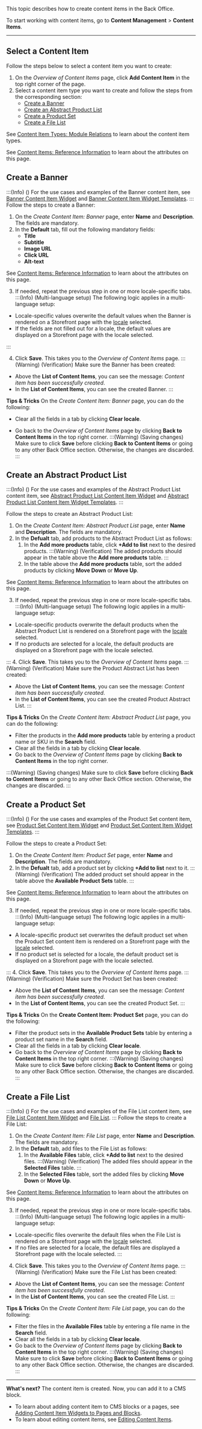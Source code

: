 This topic describes how to create content items in the Back Office.

To start working with сontent items, go to **Content Management** > **Content Items**.

---
## Select a Content Item
Follow the steps below to select a content item you want to create:

1. On the *Overview of Content Items* page, click **Add Content Item** in the top right corner of the page.
2.  Select a content item type you want to create and follow the steps from the corresponding section:
    * [Create a Banner](#create-a-banner)
    * [Create an Abstract Product List](#create-an-abstract-product-list)
    * [Create a Product Set](#create-a-product-set)
    * [Create a File List](#create-a-file-list)

See [Content Item Types: Module Relations](https://documentation.spryker.com/docs/content-item-types-module-relations) to learn about the content item types.

See [Content Items: Reference Information](https://documentation.spryker.com/docs/content-items-reference-information) to learn about the attributes on this page.

## Create a Banner
:::(Info) ()
For the use cases and examples of the Banner content item, see [Banner Content Item Widget](https://documentation.spryker.com/docs/content-item-widgets-types-reference-information#banner-content-item-widget) and [Banner Content Item Widget Templates](https://documentation.spryker.com/docs/content-item-widgets-templates-reference-information#banner-content-item-widget-templates).
:::
Follow the steps to create a Banner:

1. On the *Create Content Item: Banner* page, enter **Name** and **Description**. The fields are mandatory. 
2. In the **Default** tab, fill out the following mandatory fields: 
    * **Title**
    * **Subtitle**
    * **Image URL**
    * **Click URL**
    * **Alt-text**

See [Content Items: Reference Information](https://documentation.spryker.com/v4/docs/content-items-reference-information#create-and-edit-banner-content-item-page) to learn about the attributes on this page. 

3. If needed, repeat the previous step in one or more locale-specific tabs. 
:::(Info) (Multi-language setup)
The following logic applies in a multi-language setup:
* Locale-specific values overwrite the default values when the Banner is rendered on a Storefront page with the [locale](https://documentation.spryker.com/docs/multi-language-setup) selected.
* If the fields are not filled out for a locale, the default values are displayed on a Storefront page with the locale selected.

:::

4. Click **Save**. This takes you to the *Overview of Content Items* page.
:::(Warning) (Verification)
Make sure the Banner has been created:
* Above the **List of Content Items**, you can see the message: _Content item has been successfully created_.
* In the **List of Content Items**, you can see the created Banner.
:::


**Tips & Tricks**
On the *Create Content Item: Banner* page, you can do the following:

* Clear all the fields in a tab by clicking **Clear locale**.

* Go back to the *Overview of Content Items* page by clicking **Back to Content Items** in the top right corner.
:::(Warning) (Saving changes)
Make sure to click **Save** before clicking **Back to Content Items** or going to any other Back Office section. Otherwise, the changes are discarded.
:::

## Create an Abstract Product List

:::(Info) ()
For the use cases and examples of the Abstract Product List content item, see [Abstract Product List Content Item Widget](https://documentation.spryker.com/docs/content-item-widgets-types-reference-information#abstract-product-list-content-item-widget) and [Abstract Product List Content Item Widget Templates](https://documentation.spryker.com/docs/content-item-widgets-templates-reference-information#abstract-product-list-content-item-widget-templates).
:::

Follow the steps to create an Abstract Product List:

1. On the *Create Content Item: Abstract Product List* page, enter **Name** and **Description**. The fields are mandatory.
2. In the **Defualt** tab, add products to the Abstract Product List as follows:
    1.  In the **Add more products** table, click **+Add to list** next to the desired products.
    :::(Warning) (Verification)
    The added products should appear in the table above the **Add more products** table.
    :::
    2.  In the table above the **Add more products** table, sort the added products by clicking **Move Down** or **Move Up**. 

See [Content Items: Reference Information](https://documentation.spryker.com/v4/docs/content-items-reference-information#create-and-edit-abstract-product-list-content-item-page) to learn about the attributes on this page. 

3. If needed, repeat the previous step in one or more locale-specific tabs.
:::(Info) (Multi-language setup)
The following logic applies in a multi-language setup:
* Locale-specific products overwrite the default products when the Abstract Product List is rendered on a Storefront page with the [locale](https://documentation.spryker.com/docs/multi-language-setup) selected.
* If no products are selected for a locale, the default products are displayed on a Storefront page with the locale selected.

:::
4. Click **Save**. This takes you to the *Overview of Content Items* page.
:::(Warning) (Verification)
Make sure the Product Abstract List has been created:
* Above the **List of Content Items**, you can see the message: _Content item has been successfully created_.
* In the **List of Content Items**, you can see the created Product Abstract List.
:::




**Tips & Tricks**
On the *Create Content Item: Abstract Product List* page, you can do the following:

* Filter the products in the **Add more products** table by entering a product name or SKU in the **Search** field.
* Clear all the fields in a tab by clicking **Clear locale**.
* Go back to the *Overview of Content Items* page by clicking **Back to Content Items** in the top right corner.

:::(Warning) (Saving changes)
Make sure to click **Save** before clicking **Back to Content Items** or going to any other Back Office section. Otherwise, the changes are discarded.
:::

## Create a Product Set
:::(Info) ()
For the use cases and examples of the Product Set content item, see [Product Set Content Item Widget](https://documentation.spryker.com/docs/content-item-widgets-types-reference-information#product-set-content-item-widget) and [Product Set Content Item Widget Templates](https://documentation.spryker.com/docs/content-item-widgets-templates-reference-information#product-set-content-item-widget-templates).
:::

Follow the steps to create a Product Set:

1. On the *Create Content Item: Product Set* page, enter **Name** and **Description**. The fields are mandatory.
2. In the **Defualt** tab, add a product set by clicking **+Add to list** next to it.
    :::(Warning) (Verification)
    The added product set should appear in the table above the **Available Product Sets** table.
    :::

See [Content Items: Reference Information](https://documentation.spryker.com/v4/docs/content-items-reference-information#create-and-edit-abstract-product-list-content-item-page) to learn about the attributes on this page. 

3. If needed, repeat the previous step in one or more locale-specific tabs.
:::(Info) (Multi-language setup)
The following logic applies in a multi-language setup:
* A locale-specific product set overwrites the default product set when the Product Set content item is rendered on a Storefront page with the [locale](https://documentation.spryker.com/docs/multi-language-setup) selected.
* If no product set is selected for a locale, the default product set is displayed on a Storefront page with the locale selected.

:::
4. Click **Save**. This takes you to the *Overview of Content Items* page.
:::(Warning) (Verification)
Make sure the Product Set has been created:
* Above the **List of Content Items**, you can see the message: _Content item has been successfully created_.
* In the **List of Content Items**, you can see the created Product Set.
:::

**Tips & Tricks**
On the **Create Content Item: Product Set** page, you can do the following:

* Filter the product sets in the **Available Product Sets** table by entering a product set name in the **Search** field.
* Clear all the fields in a tab by clicking **Clear locale**.
* Go back to the *Overview of Content Items* page by clicking **Back to Content Items** in the top right corner.
:::(Warning) (Saving changes)
Make sure to click **Save** before clicking **Back to Content Items** or going to any other Back Office section. Otherwise, the changes are discarded.
:::

## Create a File List
:::(Info) ()
For the use cases and examples of the File List content item, see [File List Content Item Widget](https://documentation.spryker.com/docs/content-item-widgets-types-reference-information#product-set-content-item-widget) and 
[File List](https://documentation.spryker.com/docs/content-item-widgets-templates-reference-information#file-list).
:::
Follow the steps to create a File List:

1. On the *Create Content Item: File List* page, enter **Name** and **Description**. The fields are mandatory. 
2. In the **Default** tab, add files to the File List as follows:
    1.  In the **Available Files** table, click **+Add to list** next to the desired files.
    :::(Warning) (Verification)
    The added files should appear in the **Selected Files** table.
    :::
    2.  In the **Selected Files** table, sort the added files by clicking **Move Down** or **Move Up**. 

See [Content Items: Reference Information](https://documentation.spryker.com/v4/docs/content-items-reference-information#create-and-edit-abstract-product-list-content-item-page) to learn about the attributes on this page. 

3. If needed, repeat the previous step in one or more locale-specific tabs.
:::(Info) (Multi-language setup)
The following logic applies in a multi-language setup:
* Locale-specific files overwrite the default files when the File List is rendered on a Storefront page with the [locale](https://documentation.spryker.com/docs/multi-language-setup) selected.
* If no files are selected for a locale, the default files are displayed a Storefront page with the locale selected.
:::
  


4. Click **Save**. This takes you to the *Overview of Content Items* page.
:::(Warning) (Verification)
Make sure the File List has been created:
* Above the **List of Content Items**, you can see the message: _Content item has been successfully created_.
* In the **List of Content Items**, you can see the created FIle List.
:::


**Tips & Tricks**
On the *Create Content Item: File List* page, you can do the following:

* Filter the files in the **Available Files** table by entering a file name in the **Search** field.
* Clear all the fields in a tab by clicking **Clear locale**.
* Go back to the *Overview of Content Items* page by clicking **Back to Content Items** in the top right corner.
:::(Warning) (Saving changes)
Make sure to click **Save** before clicking **Back to Content Items** or going to any other Back Office section. Otherwise, the changes are discarded.
:::
***
**What's next?**
The content item is created. Now, you can add it to a CMS block. 

* To learn about adding content item to CMS blocks or a pages, see [Adding Content Item Widgets to Pages and Blocks](https://documentation.spryker.com/v4/docs/adding-content-item-widgets-to-pages-and-blocks).
* To learn about editing content items, see [Editing Content Items](https://documentation.spryker.com/v4/docs/editing-content-items).